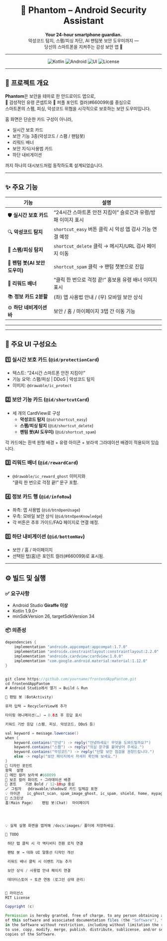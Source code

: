 <div align="center">

# 👻 Phantom – Android Security Assistant  

**Your 24-hour smartphone guardian.**  
악성코드 탐지, 스팸/피싱 차단, AI 팬텀봇 보안 도우미까지 —  
당신의 스마트폰을 지켜주는 감성 보안 앱 💜  

---

![Kotlin](https://img.shields.io/badge/Kotlin-1.9.0-blueviolet?logo=kotlin)
![Android](https://img.shields.io/badge/Android-13-green?logo=android)
![UI](https://img.shields.io/badge/UI-ConstraintLayout%20%7C%20CardView%20%7C%20MaterialDesign-ff69b4)
![License](https://img.shields.io/badge/License-MIT-yellow)

</div>

---

## 📘 프로젝트 개요
**Phantom**은 보안을 테마로 한 안드로이드 앱으로,  
👻 감성적인 유령 콘셉트와 💜 퍼플 포인트 컬러(#660099)를 중심으로  
스마트폰의 스팸, 피싱, 악성코드 위협을 시각적으로 보호하는 보안 도우미입니다.

홈 화면은 단순한 카드 구성이 아니라,  
- 실시간 보호 카드  
- 보안 기능 3종(악성코드 / 스팸 / 팬텀봇)  
- 리워드 배너  
- 보안 지식/사용법 카드  
- 하단 내비게이션  

까지 하나의 대시보드처럼 동작하도록 설계되었습니다.

---

## ✨ 주요 기능

| 기능 | 설명 |
|------|------|
| 🛡️ **실시간 보호 카드** | “24시간 스마트폰 안전 지킴이” 슬로건과 유령/방패 이미지 표시 |
| 🔍 **악성코드 탐지** | `shortcut_easy` 버튼 클릭 시 악성 앱 검사 기능 연결 예정 |
| 📵 **스팸/피싱 탐지** | `shortcut_delete` 클릭 → 메시지/URL 검사 페이지 이동 |
| 🤖 **팬텀 봇(AI 보안 도우미)** | `shortcut_spam` 클릭 → 팬텀 챗봇으로 진입 |
| 🎁 **리워드 배너** | “클릭 한 번으로 걱정 끝!” 홍보용 유령 배너 이미지 표시 |
| 📚 **정보 카드 2분할** | (좌) 앱 사용법 안내 / (우) 모바일 보안 상식 |
| ⚙️ **하단 네비게이션 바** | 보안 / 홈 / 마이페이지 3탭 간 이동 기능 |

---

---

## 🧱 주요 UI 구성요소

### 1️⃣ 실시간 보호 카드 (`@id/protectionCard`)
- 텍스트: “24시간 스마트폰 안전 지킴이!”
- 기능 요약: 스팸/피싱 | DDoS | 악성코드 탐지
- 이미지: `@drawable/ic_protect`

### 2️⃣ 보안 기능 카드 (`@id/shortcutCard`)
- 세 개의 CardView로 구성  
  - **악성코드 탐지** (`@id/shortcut_easy`)  
  - **스팸/피싱 탐지** (`@id/shortcut_delete`)  
  - **팬텀 봇(AI 도우미)** (`@id/shortcut_spam`)

각 카드에는 흰색 원형 배경 + 유령 아이콘 + 보라색 그라데이션 배경이 적용되어 있습니다.

### 3️⃣ 리워드 배너 (`@id/rewardCard`)
- `@drawable/ic_reward_ghost` 이미지와  
  “클릭 한 번으로 걱정 끝!” 문구 포함.

### 4️⃣ 정보 카드 행 (`@id/infoRow`)
- 좌측: 앱 사용법 (`@id/btnOpenUsage`)  
- 우측: 모바일 보안 상식 (`@id/btnOpenKnowledge`)  
- 각 버튼은 추후 가이드/FAQ 페이지로 연결 예정.

### 5️⃣ 하단 내비게이션 (`@id/bottomNav`)
- 보안 / 홈 / 마이페이지  
- 선택된 탭(홈)은 포인트 컬러(#660099)로 표시됨.

---

## ⚙️️ 빌드 및 실행

### ✅ 요구사항
- Android Studio **Giraffe 이상**  
- Kotlin 1.9.0+  
- minSdkVersion 26, targetSdkVersion 34  

### 📦 의존성
```gradle
dependencies {
    implementation "androidx.appcompat:appcompat:1.7.0"
    implementation "androidx.constraintlayout:constraintlayout:2.2.0"
    implementation "androidx.cardview:cardview:1.0.0"
    implementation "com.google.android.material:material:1.12.0"
}


git clone https://github.com/yourname/frontendAppPantom.git
cd frontendAppPantom
# Android Studio에서 열기 → Build & Run

💬 팬텀 봇 (BotActivity)

유저 입력 → RecyclerView에 추가

타이핑 애니메이션(…) → 0.8초 후 응답 표시

키워드 기반 응답 (스팸, 피싱, 악성코드, DDoS 등)

val keyword = message.lowercase()
when {
    keyword.contains("안녕") -> reply("안녕하세요! 무엇을 도와드릴까요?")
    keyword.contains("스팸") -> reply("의심 문구를 붙여넣어 주세요.")
    keyword.contains("악성코드") -> reply("단말 보안 점검을 권장드립니다.")
    else -> reply("보안 페이지에서 자세히 확인해 보세요.")
}
🎨 디자인 포인트
항목	설명
🎨 메인 컬러	보라색 #660099
🧩 보조 컬러	화이트 + 그라데이션 배경
💬 폰트	기본 Bold / 12~18sp 중심
🪄 그림자	@drawable/shadow로 카드 입체감 표현
💡 아이콘	ic_ghost_scan, spam_image_ghost, ic_spam, shield, home, mypage
📸 스크린샷
홈(Main Page)	팬텀 봇(Chat)	마이페이지

	
	

💡 실제 실행 화면을 캡처해 /docs/images/ 폴더에 저장하세요.

🧩 TODO

 하단 탭 클릭 시 각 액티비티 전환 로직 연결

 팬텀 봇 → 대화 UI 말풍선 디자인 개선

 리워드 배너 클릭 시 이벤트 기능 추가

 보안 상식 / 사용법 안내 페이지 연결

 데이터스토어 + 토큰 연동 (로그인 상태 관리)


📜 라이선스
MIT License

Copyright (c)

Permission is hereby granted, free of charge, to any person obtaining a copy
of this software and associated documentation files (the "Software"), to deal
in the Software without restriction, including without limitation the rights
to use, copy, modify, merge, publish, distribute, sublicense, and/or sell
copies of the Software.
